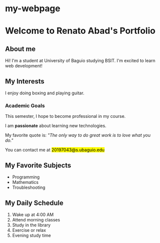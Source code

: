 # my-webpage
<!DOCTYPE html>
<html lang="en">
  <head>
    <meta charset="UTF-8">
    <meta name="viewport" content="width=device-width, initial-scale=1.0">
    <title>My First Webpage</title>
  </head>
 <body>
  
  <h1>Welcome to Renato Abad's Portfolio</h1>
  <h2>About me</h2>
  <p>Hi! I'm a student at University of Baguio studying BSIT. I'm excited to learn web development!</p>
  
  <h2>My Interests</h2>
  <p>I enjoy doing boxing and playing guitar.</p>
  
  <h3>Academic Goals</h3>
  <p>This semester, I hope to become professional in my course.</p>
  <p>I am <strong>passionate</strong> about learning new technologies.</p>
<p>My favorite quote is: <em>"The only way to do great work is to love what you do."</em></p>
<p>You can contact me at <mark>20197043@s.ubaguio.edu</mark></p>
<h2>My Favorite Subjects</h2>
<ul>
  <li>Programming</li>
  <li>Mathematics</li>
  <li>Troubleshooting</li>
</ul>

<h2>My Daily Schedule</h2>
<ol>
  <li>Wake up at 4:00 AM</li>
  <li>Attend morning classes</li>
  <li>Study in the library</li>
  <li>Exercise or relax</li>
  <li>Evening study time</li>
</ol>

</body>

